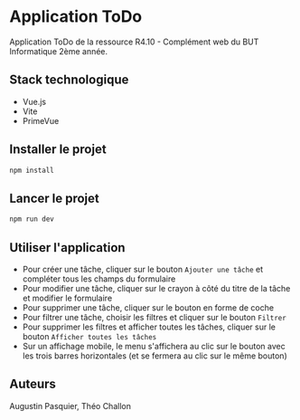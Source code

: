 # Application ToDo

Application ToDo de la ressource R4.10 - Complément web du BUT Informatique 2ème année.

## Stack technologique

- Vue.js
- Vite
- PrimeVue

## Installer le projet

```sh
npm install
```

## Lancer le projet

```sh
npm run dev
```

## Utiliser l'application

- Pour créer une tâche, cliquer sur le bouton ``Ajouter une tâche`` et compléter tous les champs du formulaire
- Pour modifier une tâche, cliquer sur le crayon à côté du titre de la tâche et modifier le formulaire
- Pour supprimer une tâche, cliquer sur le bouton en forme de coche
- Pour filtrer une tâche, choisir les filtres et cliquer sur le bouton ``Filtrer``
- Pour supprimer les filtres et afficher toutes les tâches, cliquer sur le bouton ``Afficher toutes les tâches``
- Sur un affichage mobile, le menu s'affichera au clic sur le bouton avec les trois barres horizontales (et se fermera au clic sur le même bouton)

## Auteurs

Augustin Pasquier, Théo Challon